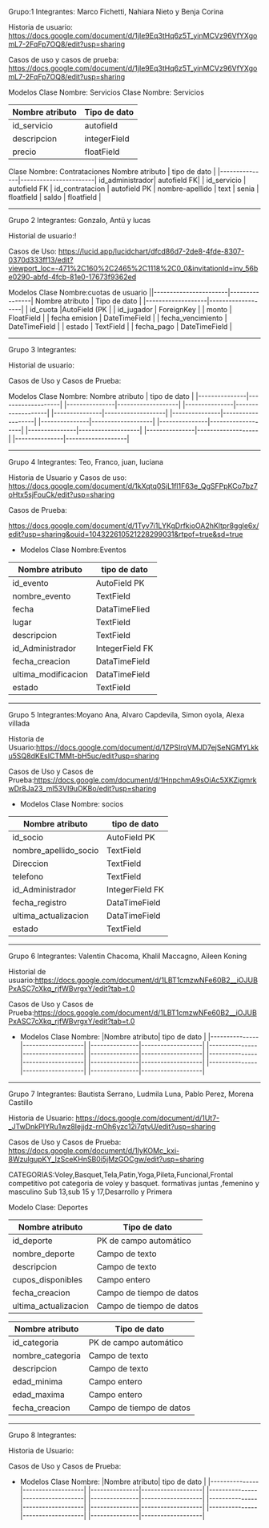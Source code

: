 Grupo:1 Integrantes: Marco Fichetti, Nahiara Nieto y Benja Corina

Historia de usuario: https://docs.google.com/document/d/1jIe9Eq3tHq6z5T_yinMCVz96VfYXgomL7-2FqFp7OQ8/edit?usp=sharing

Casos de uso y casos de prueba: https://docs.google.com/document/d/1jIe9Eq3tHq6z5T_yinMCVz96VfYXgomL7-2FqFp7OQ8/edit?usp=sharing

Modelos Clase Nombre: Servicios
Clase Nombre: Servicios

| Nombre atributo   | Tipo de dato      |
|-------------------|-------------------|
| id_servicio       | autofield         |
| descripcion       | integerField      |
| precio            | floatField        |

Clase Nombre: Contrataciones
Nombre atributo | tipo de dato          |
|---------------|-----------------------|
id_administrador| autofield FK|         |
id_servicio     |  autofield FK         |
id_contratacion |  autofield PK         |
nombre-apellido |  text                 |
senia           |   floatfield          |
saldo           |   floatfield          |

________________________________________________________________________________________________


Grupo 2 Integrantes: Gonzalo, Antü y lucas

Historial de usuario:!

Casos de Uso: https://lucid.app/lucidchart/dfcd86d7-2de8-4fde-8307-0370d333ff13/edit?viewport_loc=-471%2C160%2C2465%2C1118%2C0_0&invitationId=inv_56be0290-abfd-4fcb-81e0-17673f9362ed

Modelos Clase Nombre:cuotas de usuario 
||-----------------------|----------------| Nombre atributo   | Tipo de dato      |
|-------------------|-------------------|
| id_cuota          |AutoField (PK      |
| id_jugador        | ForeignKey        |
| monto             | FloatField        |
| fecha emision     | DateTimeField     |
| fecha_vencimiento | DateTimeField     |
| estado            | TextField         |
| fecha_pago        | DateTimeField     |
__________________________________________________________________________________
Grupo 3 Integrantes:

Historial de usuario:

Casos de Uso y Casos de Prueba:

Modelos Clase Nombre: Nombre atributo | tipo de dato | |---------------|-------------------| |---------------|-------------------| |---------------|-------------------| |---------------|-------------------| |---------------|-------------------| |---------------|-------------------| |---------------|-------------------| |---------------|-------------------| |---------------|-------------------| |---------------|-------------------|





_______________________

Grupo 4
Integrantes: Teo, Franco, juan, luciana

Historia de Usuario y Casos de uso:
https://docs.google.com/document/d/1kXqtq0SjL1fl1F63e_QgSFPpKCo7bz7oHtx5sjFouCk/edit?usp=sharing

Casos de Prueba:

https://docs.google.com/document/d/1Tyv7i1LYKgDrfkioOA2hKltpr8ggle6x/edit?usp=sharing&ouid=104322610521228299031&rtpof=true&sd=true


* Modelos
Clase Nombre:Eventos


|Nombre atributo      |  tipo de dato         |
|---------------------|-----------------------
|id_evento            | AutoField    PK       |
| nombre_evento       | TextField             |
| fecha               | DataTimeFlied         |
| lugar               | TextField             |
| descripcion         | TextField             |
| id_Administrador    | IntegerField   FK     |
| fecha_creacion      | DataTimeField         |
| ultima_modificacion | DataTimeField         |
| estado              | TextField             |








________________________________________________________________________________________________

Grupo 5
Integrantes:Moyano Ana, Alvaro Capdevila, Simon oyola, Alexa villada 

Historia de Usuario:https://docs.google.com/document/d/1ZPSIrqVMJD7ejSeNGMYLkku5SQ8dKEsICTMMt-bH5uc/edit?usp=sharing

Casos de Uso  y Casos de Prueba:https://docs.google.com/document/d/1HnpchmA9sOiAc5XKZigmrkwDr8Ja23_ml53VI9uOKBo/edit?usp=sharing


* Modelos
Clase Nombre: socios



|Nombre atributo       | tipo de dato          |
|---------------------|-----------------------|
|id_socio             | AutoField       PK    |
|nombre_apellido_socio| TextField             |
| Direccion           | TextField             |
| telefono            | TextField             |
| id_Administrador    | IntegerField      FK  |
| fecha_registro      | DataTimeField         |
| ultima_actualizacion| DataTimeField         |
| estado              | TextField             |






________________________________________________________________________________________________
Grupo 6 Integrantes: Valentin Chacoma, Khalil Maccagno, Aileen Koning

Historial de usuario:https://docs.google.com/document/d/1LBT1cmzwNFe60B2__iOJUBPxASC7cXkq_rjfWBvrgxY/edit?tab=t.0

Casos de Uso y Casos de Prueba:https://docs.google.com/document/d/1LBT1cmzwNFe60B2__iOJUBPxASC7cXkq_rjfWBvrgxY/edit?tab=t.0


* Modelos
Clase Nombre:
|Nombre atributo|  tipo de dato     |
|---------------|-------------------|
|---------------|-------------------|
|---------------|-------------------|
|---------------|-------------------|
|---------------|-------------------|
|---------------|-------------------|
|---------------|-------------------|
|---------------|-------------------|




________________________________________________________________________________________________

Grupo 7
Integrantes: Bautista Serrano, Ludmila Luna, Pablo Perez, Morena Castillo 

Historia de Usuario: https://docs.google.com/document/d/1Ut7-_JTwDnkPIYRu1wz8Iejjdz-rnOh6yzc12i7qtvU/edit?usp=sharing

Casos de Uso  y Casos de Prueba: https://docs.google.com/document/d/1lyKOMc_kxi-8WzulgupKY_lzSceKHnSB0i5jMzGOCgw/edit?usp=sharing

CATEGORIAS:Voley,Basquet,Tela,Patin,Yoga,Pileta,Funcional,Frontal
competitivo pot categoria de voley y basquet.
formativas juntas ,femenino y masculino
Sub 13,sub 15 y 17,Desarrollo y Primera


Modelo Clase: Deportes

| Nombre atributo       | Tipo de dato             |
| --------------------- | ------------------------ |
| id\_deporte           | PK de campo automático   |
| nombre\_deporte       | Campo de texto           |
| descripcion           | Campo de texto           |
| cupos\_disponibles    | Campo entero             |
| fecha\_creacion       | Campo de tiempo de datos |
| ultima\_actualizacion | Campo de tiempo de datos |

| Nombre atributo   | Tipo de dato             |
| ----------------- | ------------------------ |
| id\_categoria     | PK de campo automático   |
| nombre\_categoria | Campo de texto           |
| descripcion       | Campo de texto           |
| edad\_minima      | Campo entero             |
| edad\_maxima      | Campo entero             |
| fecha\_creacion   | Campo de tiempo de datos |

________________________________________________________________________________________________

Grupo 8
Integrantes:

Historia de Usuario:

Casos de Uso  y Casos de Prueba:

* Modelos
Clase Nombre:
|Nombre atributo|  tipo de dato     |
|---------------|-------------------|
|---------------|-------------------|
|---------------|-------------------|
|---------------|-------------------|
|---------------|-------------------|
|---------------|-------------------|
|---------------|-------------------|
|---------------|-------------------|

